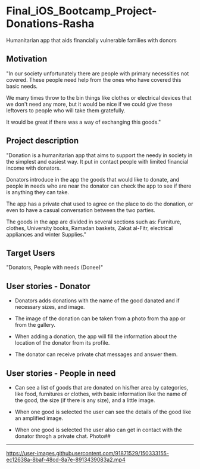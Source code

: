 # Final_iOS_Bootcamp_Project-Donations-Rasha
Humanitarian app that aids financially vulnerable families with donors

## Motivation
"In our society unfortunately there are people with primary necessities not covered. These people need help from the ones who have covered this basic needs.

We many times throw to the bin things like clothes or electrical devices that we don't need any more, but it would be nice if we could give these leftovers to people who will take them gratefully.

It would be great if there was a way of exchanging this goods."


## Project description
"Donation is a humanitarian app that aims to support the needy in society in the simplest and easiest way. It put in contact people with limited financial income with donators.

Donators introduce in the app the goods that would like to donate, and people in needs who are near the donator can check the app to see if there is anything they can take.

The app has a private chat used to agree on the place to do the donation, or even to have a casual conversation between the two parties. 

The goods in the app are divided in several sections such as: Furniture, clothes, University books, Ramadan baskets, Zakat al-Fitr, electrical appliances and winter Supplies."


## Target Users
"Donators, People with needs (Donee)"


## User stories - Donator
   - Donators adds donations with the name of the good danated and if necessary sizes,  and image. 

   - The image of the donation can be taken from a photo from tha app or from the gallery.

   - When adding a donation, the app will fill the information about the location of the donator from its profile.

   - The donator can receive private chat messages and answer them.

## User stories - People in need
   - Can see a list of goods that are donated on his/her area by categories, like food, furnitures or clothes,
with basic information like the name of the good, the size (if there is any size), and a little image.

   - When one good is selected the user can see the details of the good like an amplified image. 

   - When one good is selected the user also can get in contact with the donator throgh a private chat.
Photo##

---

https://user-images.githubusercontent.com/91871529/150333155-ec12638a-8baf-48cd-8a7e-8913439083a2.mp4


